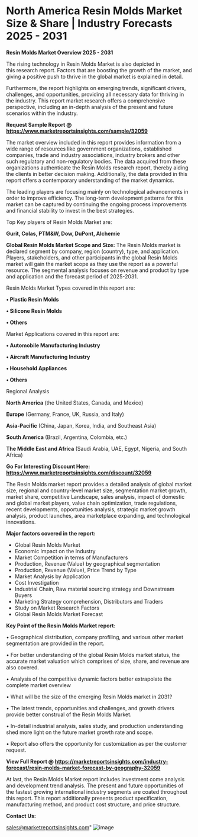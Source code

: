  # North America Resin Molds Market Size & Share | Industry Forecasts 2025 - 2031

<Strong> Resin Molds Market Overview 2025 - 2031</strong>

The rising technology in Resin Molds Market is also depicted in this research report. Factors that are boosting the growth of the market, and giving a positive push to thrive in the global market is explained in detail.

Furthermore, the report highlights on emerging trends, significant drivers, challenges, and opportunities, providing all necessary data for thriving in the industry. This report market research offers a comprehensive perspective, including an in-depth analysis of the present and future scenarios within the industry.

<strong>Request Sample Report @ <a href=https://www.marketreportsinsights.com/sample/32059>https://www.marketreportsinsights.com/sample/32059</a></strong>

The market overview included in this report provides information from a wide range of resources like government organizations, established companies, trade and industry associations, industry brokers and other such regulatory and non-regulatory bodies. The data acquired from these organizations authenticate the Resin Molds research report, thereby aiding the clients in better decision making. Additionally, the data provided in this report offers a contemporary understanding of the market dynamics.

The leading players are focusing mainly on technological advancements in order to improve efficiency. The long-term development patterns for this market can be captured by continuing the ongoing process improvements and financial stability to invest in the best strategies.

Top Key players of Resin Molds Market are:

<strong>Gurit, Colas, PTM&W, Dow, DuPont, Alchemie</strong>

<strong><b>Global Resin Molds Market Scope and Size:</b></strong>
The Resin Molds market is declared segment by company, region (country), type, and application. Players, stakeholders, and other participants in the global Resin Molds market will gain the market scope as they use the report as a powerful resource. The segmental analysis focuses on revenue and product by type and application and the forecast period of 2025-2031.

Resin Molds Market Types covered in this report are:

<strong>• Plastic Resin Molds

• Silicone Resin Molds

• Others</strong>

Market Applications covered in this report are:

<strong>• Automobile Manufacturing Industry

• Aircraft Manufacturing Industry

• Household Appliances

• Others</strong> 

Regional Analysis

<strong>North America</strong> (the United States, Canada, and Mexico)

<strong>Europe</strong> (Germany, France, UK, Russia, and Italy)

<strong>Asia-Pacific</strong> (China, Japan, Korea, India, and Southeast Asia)

<strong>South America</strong> (Brazil, Argentina, Colombia, etc.)

<strong>The Middle East and Africa</strong> (Saudi Arabia, UAE, Egypt, Nigeria, and South Africa)

<strong>Go For Interesting Discount Here: <a href=https://www.marketreportsinsights.com/discount/32059>https://www.marketreportsinsights.com/discount/32059</a></strong>

The Resin Molds market report provides a detailed analysis of global market size, regional and country-level market size, segmentation market growth, market share, competitive Landscape, sales analysis, impact of domestic and global market players, value chain optimization, trade regulations, recent developments, opportunities analysis, strategic market growth analysis, product launches, area marketplace expanding, and technological innovations.

<strong><b>Major factors covered in the report:</b></strong>
<ul>
  <li>Global Resin Molds Market </li>
  <li>Economic Impact on the Industry</li>
  <li>Market Competition in terms of Manufacturers</li>
  <li>Production, Revenue (Value) by geographical segmentation</li>
  <li>Production, Revenue (Value), Price Trend by Type</li>
  <li>Market Analysis by Application</li>
  <li>Cost Investigation</li>
  <li>Industrial Chain, Raw material sourcing strategy and Downstream Buyers</li>
  <li>Marketing Strategy comprehension, Distributors and Traders</li>
  <li>Study on Market Research Factors</li>
  <li>Global Resin Molds Market Forecast</li>
</ul>

<strong><b>Key Point of the Resin Molds Market report:</b></strong>

• Geographical distribution, company profiling, and various other market segmentation are provided in the report.

• For better understanding of the global Resin Molds market status, the accurate market valuation which comprises of size, share, and revenue are also covered.

• Analysis of the competitive dynamic factors better extrapolate the complete market overview

• What will be the size of the emerging Resin Molds market in 2031?

• The latest trends, opportunities and challenges, and growth drivers provide better construal of the Resin Molds Market.

• In-detail industrial analysis, sales study, and production understanding shed more light on the future market growth rate and scope.

• Report also offers the opportunity for customization as per the customer request.

<strong><b>View Full Report @ <a href=https://marketreportsinsights.com/industry-forecast/resin-molds-market-forecast-by-geography-32059>https://marketreportsinsights.com/industry-forecast/resin-molds-market-forecast-by-geography-32059</a></b></strong>


At last, the Resin Molds Market report includes investment come analysis and development trend analysis. The present and future opportunities of the fastest growing international industry segments are coated throughout this report. This report additionally presents product specification, manufacturing method, and product cost structure, and price structure.

<strong>Contact Us:</strong>

sales@marketreportsinsights.com"
![image](https://github.com/user-attachments/assets/8b0c4d45-fb67-483b-9a18-78478586acb7)
